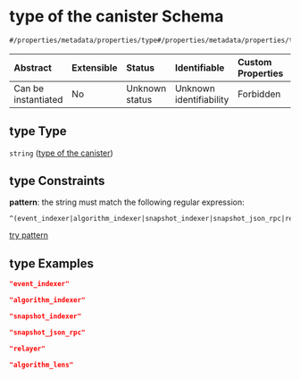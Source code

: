 # type of the canister Schema

```txt
#/properties/metadata/properties/type#/properties/metadata/properties/type
```



| Abstract            | Extensible | Status         | Identifiable            | Custom Properties | Additional Properties | Access Restrictions | Defined In                                                                           |
| :------------------ | :--------- | :------------- | :---------------------- | :---------------- | :-------------------- | :------------------ | :----------------------------------------------------------------------------------- |
| Can be instantiated | No         | Unknown status | Unknown identifiability | Forbidden         | Allowed               | none                | [algorithm\_indexer.json\*](../../out/algorithm_indexer.json "open original schema") |

## type Type

`string` ([type of the canister](algorithm_indexer-properties-metadata-for-the-canister-properties-type-of-the-canister.md))

## type Constraints

**pattern**: the string must match the following regular expression:&#x20;

```regexp
^(event_indexer|algorithm_indexer|snapshot_indexer|snapshot_json_rpc|relayer|algorithm_lens)$
```

[try pattern](https://regexr.com/?expression=%5E\(event_indexer%7Calgorithm_indexer%7Csnapshot_indexer%7Csnapshot_json_rpc%7Crelayer%7Calgorithm_lens\)%24 "try regular expression with regexr.com")

## type Examples

```json
"event_indexer"
```

```json
"algorithm_indexer"
```

```json
"snapshot_indexer"
```

```json
"snapshot_json_rpc"
```

```json
"relayer"
```

```json
"algorithm_lens"
```
